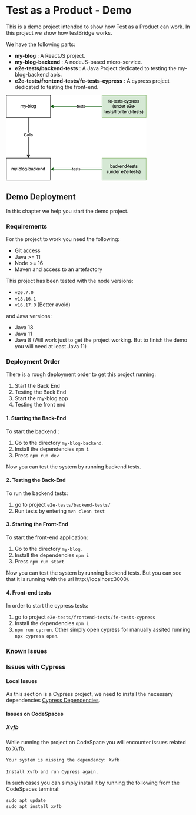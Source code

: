 # Test as a Product - Demo
This is a demo project intended to show how Test as a Product can work. In this project we show how testBridge works.

We have the following parts:
* **my-blog** : A ReactJS project.
* **my-blog-backend** : A nodeJS-based micro-service.
* **e2e-tests/backend-tests** : A Java Project dedicated to testing the my-blog-backend apis.
* **e2e-tests/frontend-tests/fe-tests-cypress** : A cypress project dedicated to testing the front-end.

![System Design](./diagrams/system-System.drawio.png)

## Demo Deployment
In this chapter we help you start the demo project.

### Requirements
For the project to work you need the following:
* Git access
* Java >= 11
* Node >= 16
* Maven and access to an artefactory


This project has been tested with the node versions:
* `v20.7.0`
* `v18.16.1`
* `v16.17.0` (Better avoid)

and Java versions:
* Java 18
* Java 11
* Java 8 (Will work just to get the project working. But to finish the demo you will need at least Java 11)


### Deployment Order
There is a rough deployment order to get this project running:
1. Start the Back End
2. Testing the Back End
3. Start the my-blog app
4. Testing the front end

#### 1. Starting the Back-End
To start the backend :
1. Go to the directory `my-blog-backend`.
2. Install the dependencies `npm i`
3. Press `npm run dev`

Now you can test the system by running backend tests.

#### 2. Testing the Back-End
To run the backend tests:
1. go to project `e2e-tests/backend-tests/`
2. Run tests by entering `mvn clean test`

#### 3. Starting the Front-End
To start the front-end application:
1. Go to the directory `my-blog`.
2. Install the dependencies `npm i`
3. Press `npm run start`

Now you can test the system by running backend tests. But you can see that it is running with the url http://localhost:3000/.

#### 4. Front-end tests
In order to start the cypress tests:
1. go to project `e2e-tests/frontend-tests/fe-tests-cypress`
2. Install the dependencies `npm i`
3. `npm run cy:run`. Other simply open cypress for manually assited running `npx cypress open`.

### Known Issues

### Issues with Cypress
#### Local Issues
As this section is a Cypress project, we need to install the necessary dependencies [Cypress Dependencies](https://on.cypress.io/required-dependencies).

#### Issues on CodeSpaces

##### Xvfb
While running the project on CodeSpace you will encounter issues related to Xvfb.

```Shell
Your system is missing the dependency: Xvfb

Install Xvfb and run Cypress again.
```

In such cases you can simply install it by running the following from the CodeSpaces terminal:

```Shell
sudo apt update
sudo apt install xvfb

```
